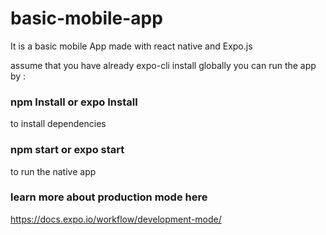 
# basic-mobile-app
It is a basic mobile App made with react native and Expo.js

assume that you have already expo-cli install globally you can run the app by :

### npm Install or expo Install

to install dependencies 

### npm start or expo start 

to run the native app 

### learn more about production mode here 

https://docs.expo.io/workflow/development-mode/
